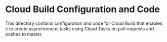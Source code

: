 # Cloud Build Configuration and Code

This directory contains configuration and code for Cloud Build that
enables it to create asynchronous tasks using Cloud Tasks on pull
requests and pushes to master.